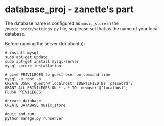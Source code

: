 # database_proj - zanette's part

The database name is configured as `music_store` in the `/music_store/settings.py` file, so please set that as the name of your local database.

Before running the server (for ubuntu):
```
# install mysql
sudo apt-get update
sudo apt-get install mysql-server
mysql_secure_installation

# give PRIVILEGES to guest user on command line
mysql -u root -p
CREATE USER 'guest'@'localhost' IDENTIFIED BY 'password';
GRANT ALL PRIVILEGES ON * . * TO 'newuser'@'localhost';
FLUSH PRIVILEGES;

#create database
CREATE DATABASE music_store

#quit and run
python manage.py runserver

```
